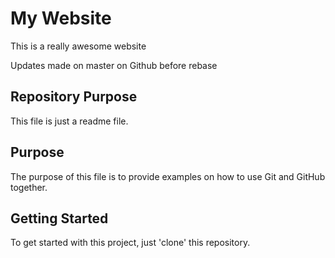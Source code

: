 # My Website

This is a really awesome website

Updates made on master on Github before rebase

## Repository Purpose
This file is just a readme file.
## Purpose

The purpose of this file is to provide examples
on how to use Git and GitHub together.




## Getting Started
To get started with this project, just 'clone' this repository.
